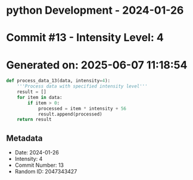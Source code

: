﻿# python Development - 2024-01-26
# Commit #13 - Intensity Level: 4
# Generated on: 2025-06-07 11:18:54
```python
def process_data_13(data, intensity=4):
    '''Process data with specified intensity level'''
    result = []
    for item in data:
        if item > 0:
            processed = item * intensity + 56
            result.append(processed)
    return result
```
## Metadata
- Date: 2024-01-26
- Intensity: 4
- Commit Number: 13
- Random ID: 2047343427
